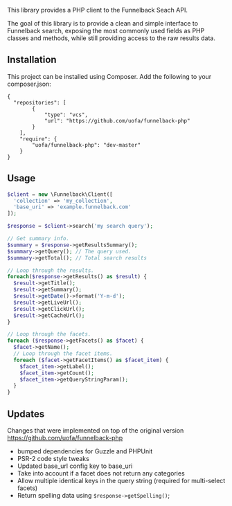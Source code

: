 This library provides a PHP client to the Funnelback Seach API.

The goal of this library is to provide a clean and simple interface to Funnelback
search, exposing the most commonly used fields as PHP classes and methods, while
still providing access to the raw results data.

## Installation

This project can be installed using Composer. Add the following to your composer.json:

```
{
  "repositories": [
        {
            "type": "vcs",
            "url": "https://github.com/uofa/funnelback-php"
        }
    ],
    "require": {
        "uofa/funnelback-php": "dev-master"
    }
}
```

## Usage

```php
$client = new \Funnelback\Client([
  'collection' => 'my_collection',
  'base_uri' => 'example.funnelback.com'
]);

$response = $client->search('my search query');

// Get summary info.
$summary = $response->getResultsSummary();
$summary->getQuery(); // The query used.
$summary->getTotal(); // Total search results

// Loop through the results.
foreach($response->getResults() as $result) {
  $result->getTitle();
  $result->getSummary();
  $result->getDate()->format('Y-m-d');
  $result->getLiveUrl();
  $result->getClickUrl();
  $result->getCacheUrl();
}

// Loop through the facets.
foreach ($response->getFacets() as $facet) {
  $facet->getName();
  // Loop through the facet items.
  foreach ($facet->getFacetItems() as $facet_item) {
    $facet_item->getLabel();
    $facet_item->getCount();
    $facet_item->getQueryStringParam();
  }
}

```

## Updates

Changes that were implemented on top of the original version <https://github.com/uofa/funnelback-php>
- bumped dependencies for Guzzle and PHPUnit
- PSR-2 code style tweaks
- Updated base_url config key to base_uri
- Take into account if a facet does not return any categories
- Allow multiple identical keys in the query string (required for multi-select facets)
- Return spelling data using `$response->getSpelling()`;